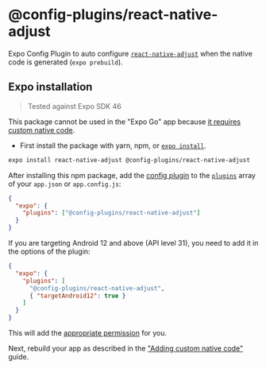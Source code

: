 # @config-plugins/react-native-adjust

Expo Config Plugin to auto configure [`react-native-adjust`](https://www.npmjs.com/package/react-native-adjust) when the native code is generated (`expo prebuild`).

## Expo installation

> Tested against Expo SDK 46

This package cannot be used in the "Expo Go" app because [it requires custom native code](https://docs.expo.io/workflow/customizing/).

- First install the package with yarn, npm, or [`expo install`](https://docs.expo.io/workflow/expo-cli/#expo-install).

```sh
expo install react-native-adjust @config-plugins/react-native-adjust
```

After installing this npm package, add the [config plugin](https://docs.expo.io/guides/config-plugins/) to the [`plugins`](https://docs.expo.io/versions/latest/config/app/#plugins) array of your `app.json` or `app.config.js`:

```json
{
  "expo": {
    "plugins": ["@config-plugins/react-native-adjust"]
  }
}
```

If you are targeting Android 12 and above (API level 31), you need to add it in the options of the plugin:

```json
{
  "expo": {
    "plugins": [
      "@config-plugins/react-native-adjust",
      { "targetAndroid12": true }
    ]
  }
}
```

This will add the [appropriate permission](https://github.com/adjust/react_native_sdk#add-permission-to-gather-google-advertising-id) for you.

Next, rebuild your app as described in the ["Adding custom native code"](https://docs.expo.io/workflow/customizing/) guide.
